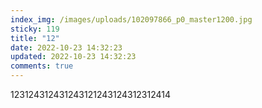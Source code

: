 ```yaml
---
index_img: /images/uploads/102097866_p0_master1200.jpg
sticky: 119
title: "12"
date: 2022-10-23 14:32:23
updated: 2022-10-23 14:32:23
comments: true
---
```

1﻿23124312431243121243124312312414